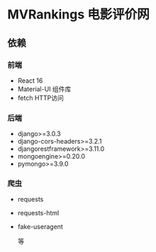 # MVRankings 电影评价网

## 依赖

### 前端

- React 16
- Material-UI	组件库
- fetch	HTTP访问

### 后端

- django>=3.0.3
- django-cors-headers>=3.2.1
- djangorestframework>=3.11.0 
- mongoengine>=0.20.0
- pymongo>=3.9.0 

### 爬虫

- requests

- requests-html

- fake-useragent

  等
